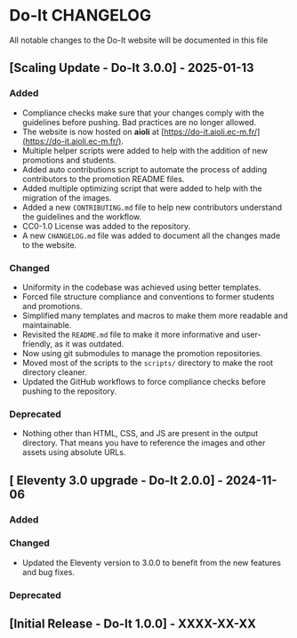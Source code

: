 # Do-It CHANGELOG

All notable changes to the Do-It website will be documented in this file

## [Scaling Update - Do-It 3.0.0] - 2025-01-13

### Added

- Compliance checks make sure that your changes comply with the guidelines before pushing. Bad practices are no longer allowed.
- The website is now hosted on **aioli** at [https://do-it.aioli.ec-m.fr/](https://do-it.aioli.ec-m.fr/).
- Multiple helper scripts were added to help with the addition of new promotions and students.
- Added auto contributions script to automate the process of adding contributors to the promotion README files.
- Added multiple optimizing script that were added to help with the migration of the images.
- Added a new `CONTRIBUTING.md` file to help new contributors understand the guidelines and the workflow.
- CC0-1.0 License was added to the repository.
- A new `CHANGELOG.md` file was added to document all the changes made to the website.

### Changed

- Uniformity in the codebase was achieved using better templates.
- Forced file structure compliance and conventions to former students and promotions.
- Simplified many templates and macros to make them more readable and maintainable.
- Revisited the `README.md` file to make it more informative and user-friendly, as it was outdated.
- Now using git submodules to manage the promotion repositories.
- Moved most of the scripts to the `scripts/` directory to make the root directory cleaner.
- Updated the GitHub workflows to force compliance checks before pushing to the repository.

### Deprecated

- Nothing other than HTML, CSS, and JS are present in the output directory. That means you have to reference the images and other assets using absolute URLs.

## [ Eleventy 3.0 upgrade - Do-It 2.0.0] - 2024-11-06

### Added

### Changed

- Updated the Eleventy version to 3.0.0 to benefit from the new features and bug fixes.

### Deprecated

## [Initial Release - Do-It 1.0.0] - XXXX-XX-XX
